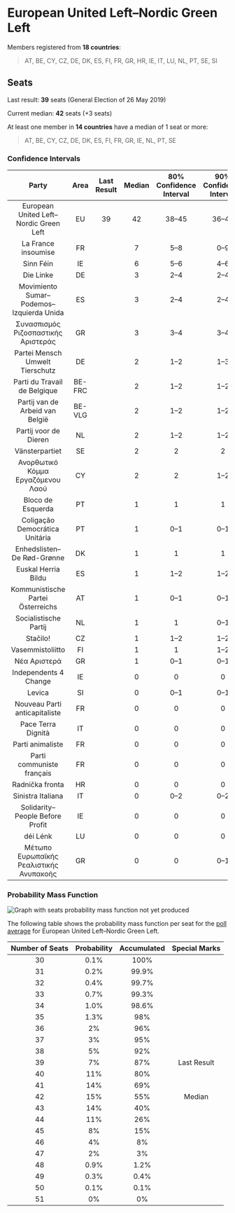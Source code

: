 # European United Left–Nordic Green Left

Members registered from **18 countries**:

> AT, BE, CY, CZ, DE, DK, ES, FI, FR, GR, HR, IE, IT, LU, NL, PT, SE, SI

## Seats

Last result: **39** seats (General Election of 26 May 2019)

Current median: **42** seats (+3 seats)

At least one member in **14 countries** have a median of 1 seat or more:

> AT, BE, CY, CZ, DE, DK, ES, FI, FR, GR, IE, NL, PT, SE

### Confidence Intervals

| Party | Area | Last Result | Median | 80% Confidence Interval | 90% Confidence Interval | 95% Confidence Interval | 99% Confidence Interval |
|:-----:|:----:|:-----------:|:------:|:-----------------------:|:-----------------------:|:-----------------------:|:-----------------------:|
| European United Left–Nordic Green Left | EU | 39 | 42 | 38–45 | 36–46 | 35–47 | 32–48 |
| La France insoumise | FR | | 7 | 5–8 | 0–9 | 0–9 | 0–10 |
| Sinn Féin | IE | | 6 | 5–6 | 4–6 | 3–6 | 3–6 |
| Die Linke | DE | | 3 | 2–4 | 2–4 | 2–4 | 2–5 |
| Movimiento Sumar–Podemos–Izquierda Unida | ES | | 3 | 2–4 | 2–4 | 2–4 | 2–4 |
| Συνασπισμός Ριζοσπαστικής Αριστεράς | GR | | 3 | 3–4 | 3–4 | 3–4 | 3–4 |
| Partei Mensch Umwelt Tierschutz | DE | | 2 | 1–2 | 1–3 | 1–3 | 1–3 |
| Parti du Travail de Belgique | BE-FRC | | 2 | 1–2 | 1–2 | 1–2 | 1–2 |
| Partij van de Arbeid van België | BE-VLG | | 2 | 1–2 | 1–2 | 1–2 | 1–2 |
| Partij voor de Dieren | NL | | 2 | 1–2 | 1–2 | 1–2 | 1–2 |
| Vänsterpartiet | SE | | 2 | 2 | 2 | 2 | 1–2 |
| Ανορθωτικό Κόμμα Εργαζόμενου Λαού | CY | | 2 | 2 | 1–2 | 1–2 | 1–2 |
| Bloco de Esquerda | PT | | 1 | 1 | 1 | 1 | 0–2 |
| Coligação Democrática Unitária | PT | | 1 | 0–1 | 0–1 | 0–1 | 0–1 |
| Enhedslisten–De Rød-Grønne | DK | | 1 | 1 | 1 | 1 | 0–1 |
| Euskal Herria Bildu | ES | | 1 | 1–2 | 1–2 | 1–2 | 0–2 |
| Kommunistische Partei Österreichs | AT | | 1 | 0–1 | 0–1 | 0–1 | 0–1 |
| Socialistische Partij | NL | | 1 | 1 | 0–1 | 0–1 | 0–1 |
| Stačilo! | CZ | | 1 | 1–2 | 1–2 | 1–2 | 1–2 |
| Vasemmistoliitto | FI | | 1 | 1 | 1–2 | 1–2 | 1–2 |
| Νέα Αριστερά | GR | | 1 | 0–1 | 0–1 | 0–1 | 0–1 |
| Independents 4 Change | IE | | 0 | 0 | 0 | 0–1 | 0–2 |
| Levica | SI | | 0 | 0–1 | 0–1 | 0–1 | 0–1 |
| Nouveau Parti anticapitaliste | FR | | 0 | 0 | 0 | 0 | 0 |
| Pace Terra Dignità | IT | | 0 | 0 | 0 | 0 | 0 |
| Parti animaliste | FR | | 0 | 0 | 0 | 0 | 0 |
| Parti communiste français | FR | | 0 | 0 | 0 | 0 | 0 |
| Radnička fronta | HR | | 0 | 0 | 0 | 0 | 0 |
| Sinistra Italiana | IT | | 0 | 0–2 | 0–2 | 0–2 | 0–3 |
| Solidarity–People Before Profit | IE | | 0 | 0 | 0 | 0 | 0 |
| déi Lénk | LU | | 0 | 0 | 0 | 0 | 0 |
| Μέτωπο Ευρωπαϊκής Ρεαλιστικής Ανυπακοής | GR | | 0 | 0 | 0–1 | 0–1 | 0–1 |

### Probability Mass Function

![Graph with seats probability mass function not yet produced](average-2024-05-15-seats-pmf-europeanunitedleft–nordicgreenleft.png "Seats Probability Mass Function")

The following table shows the probability mass function per seat for the [poll average](average-2024-05-15.html) for European United Left–Nordic Green Left.

| Number of Seats | Probability | Accumulated | Special Marks |
|:---------------:|:-----------:|:-----------:|:-------------:|
| 30 | 0.1% | 100% |  |
| 31 | 0.2% | 99.9% |  |
| 32 | 0.4% | 99.7% |  |
| 33 | 0.7% | 99.3% |  |
| 34 | 1.0% | 98.6% |  |
| 35 | 1.3% | 98% |  |
| 36 | 2% | 96% |  |
| 37 | 3% | 95% |  |
| 38 | 5% | 92% |  |
| 39 | 7% | 87% | Last Result |
| 40 | 11% | 80% |  |
| 41 | 14% | 69% |  |
| 42 | 15% | 55% | Median |
| 43 | 14% | 40% |  |
| 44 | 11% | 26% |  |
| 45 | 8% | 15% |  |
| 46 | 4% | 8% |  |
| 47 | 2% | 3% |  |
| 48 | 0.9% | 1.2% |  |
| 49 | 0.3% | 0.4% |  |
| 50 | 0.1% | 0.1% |  |
| 51 | 0% | 0% |  |


